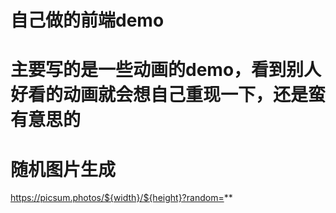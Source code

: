 # 自己做的前端demo

# 主要写的是一些动画的demo，看到别人好看的动画就会想自己重现一下，还是蛮有意思的

# 随机图片生成
https://picsum.photos/${width}/${height}?random=**